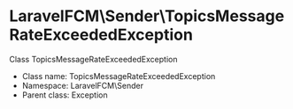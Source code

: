 LaravelFCM\Sender\TopicsMessageRateExceededException
===============

Class TopicsMessageRateExceededException




* Class name: TopicsMessageRateExceededException
* Namespace: LaravelFCM\Sender
* Parent class: Exception








